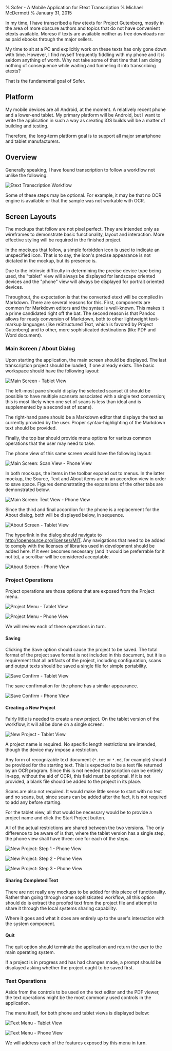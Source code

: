 % Sofer - A Mobile Application for Etext Transcription 
% Michael McDermott
% January 31, 2015

In my time, I have transcribed a few etexts for Project Gutenberg, mostly in the
area of more obscure authors and topics that do not have convenient etexts
available. Moreso if texts are available neither as free downloads nor as paid
ebooks through the major sellers.

My time to sit at a PC and explicitly work on these texts has only gone down
with time. However, I find myself frequently fiddling with my phone and it is
seldom anything of worth. Why not take some of that time that I am doing nothing
of consequence while waiting and funneling it into transcribing etexts?

That is the fundamental goal of Sofer.

## Platform ##

My mobile devices are all Android, at the moment. A relatively recent phone and
a lower-end tablet. My primary platform will be Android, but I want to write the
application in such a way as creating iOS builds will be a matter of building
and testing.

Therefore, the long-term platform goal is to support all major smartphone and
tablet manufacturers.

## Overview ##

Generally speaking, I have found transcription to follow a workflow not unlike
the following:

![Etext Transcription Workflow](img/transcription-workflow.png)

Some of these steps may be optional. For example, it may be that no OCR engine
is available or that the sample was not workable with OCR.

## Screen Layouts ##

The mockups that follow are not pixel perfect. They are intended only as
wireframes to demonstrate basic functionality, layout and interaction. More
effective styling will be required in the finished project.

In the mockups that follow, a simple forbidden icon is used to indicate an
unspecified icon. That is to say, the icon's precise appearance is not dictated
in the mockup, but its presence is.

Due to the intrinsic difficulty in determining the precise device type being
used, the "tablet" view will always be displayed for landscape oriented devices
and the "phone" view will always be displayed for portrait oriented devices.

Throughout, the expectation is that the converted etext will be compiled in
Markdown. There are several reasons for this. First, components are common for
Markdown editors and the syntax is well-known. This makes it a prime candidated
right off the bat. The second reason is that Pandoc allows for ready conversion
of Markdown, both to other lightweight text-markup languages (like reStructured
Text, which is favored by Project Gutenberg) and to other, more sophisticated
destinations (like PDF and Word document).

### Main Screen / About Dialog ###

Upon starting the application, the main screen should be displayed. The last
transcription project should be loaded, if one already exists. The basic
workspace should have the following layout:

![Main Screen - Tablet View](img/main-screen-tablet.png)

The left-most pane should display the selected scanset (it should be possible to
have multiple scansets associated with a single text conversion; this is most
likely when one set of scans is less than ideal and is supplemented by a second
set of scans).

The right-hand pane should be a Markdown editor that displays the text as
currently provided by the user. Proper syntax-highlighting of the Markdown text
should be provided.

Finally, the top bar should provide menu options for various common operations
that the user may need to take.

The phone view of this same screen would have the following layout:

![Main Screen: Scan View - Phone View](img/main-screen-phone.png)

In both mockups, the items in the toolbar expand out to menus. In the latter
mockup, the Source, Text and About items are in an accordion view in order to
save space. Figures demonstrating the expansions of the other tabs are
demonstrated below.

![Main Screen: Text View - Phone View](img/main-screen-phone2.png)

Since the third and final accordion for the phone is a replacement for the About
dialog, both will be displayed below, in sequence.

![About Screen - Tablet View](img/about-screen-tablet.png)

The hyperlink in the dialog should navigate to
http://opensource.org/licenses/MIT. Any navigations that need to be added to
comply with the licenses of libraries used in development should be added here.
If it ever becomes necessary (and it would be preferrable for it not to), a
scrollbar will be considered acceptable.

![About Screen - Phone View](img/about-screen-phone.png)

### Project Operations ###

Project operations are those options that are exposed from the Project menu.

![Project Menu - Tablet View](img/project-menu-tablet.png)

![Project Menu - Phone View](img/project-menu-phone.png)

We will review each of these operations in turn.

#### Saving ####

Clicking the Save option should cause the project to be saved. The total format
of the project save format is not included in this document, but it is a
requirement that all artifacts of the project, including configuration, scans
and output texts should be saved a single file for simple portability.

![Save Confirm - Tablet View](img/save-confirm-tablet.png)

The save confirmation for the phone has a similar appearance.

![Save Confirm - Phone View](img/save-confirm-phone.png)

#### Creating a New Project ####

Fairly little is needed to create a new project. On the tablet version of the
workflow, it will all be done on a single screen:

![New Project - Tablet View](img/new-project-step1-tablet.png)

A project name is required. No specific length restrictions are intended, though
the device may impose a restriction.

Any form of recognizable text document (`*.txt` or `*.md`, for example) should
be provided for the starting text. This is expected to be a text file returned
by an OCR program. Since this is not needed (transcription can be entirely
in-app, without the aid of OCR), this field must be optional. If it is not
provided, a blank file should be added to the project in its place.

Scans are also not required. It would make little sense to start with no text
and no scans, but, since scans can be added after the fact, it is not required
to add any before starting.

For the tablet view, all that would be necessary would be to provide a project
name and click the Start Project button.

All of the actual restrictions are shared between the two versions. The only
difference to be aware of is that, where the tablet version has a single step,
the phone view shall have three: one for each of the steps.

![New Project: Step 1 - Phone View](img/new-project-step1-phone.png)

![New Project: Step 2 - Phone View](img/new-project-step2-phone.png)

![New Project: Step 3 - Phone View](img/new-project-step3-phone.png)

#### Sharing Completed Text ####

There are not really any mockups to be added for this piece of functionality.
Rather than going through some sophisticated workflow, all this option should do
is extract the proofed text from the project file and attempt to share it
through the local systems sharing capability.

Where it goes and what it does are entirely up to the user's interaction with
the system component.

#### Quit ####

The quit option should terminate the application and return the user to the main
operating system.

If a project is in progress and has had changes made, a prompt should be
displayed asking whether the project ought to be saved first.

### Text Operations ###

Aside from the controls to be used on the text editor and the PDF viewer, the
text operations might be the most commonly used controls in the application.

The menu itself, for both phone and tablet views is displayed below:

![Text Menu - Tablet View](img/text-menu-tablet.png)

![Text Menu - Phone View](img/text-menu-phone.png)

We will address each of the features exposed by this menu in turn.
